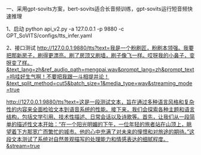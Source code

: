 一、采用gpt-sovits方案，bert-sovits适合长音频训练，gpt-sovits运行短音频快速推理

1、启动
python api_v2.py -a 127.0.0.1 -p 9880 -c GPT_SoVITS/configs/tts_infer.yaml 





2、接口测试
http://127.0.0.1:9880/tts?text=我是一个粉刷匠，粉刷本领强。我要把那新房子，刷得更漂亮。刷了房顶又刷墙，刷子像飞一样。哎呀我的小鼻子，变呀变了样。&text_lang=zh&ref_audio_path=mengpai.wav&prompt_lang=zh&prompt_text=呜哇好生气啊！不要把我跟一斗相提并论！&text_split_method=cut5&batch_size=1&media_type=wav&streaming_mode=true

http://127.0.0.1:9880/tts?text=这是一段测试文本，旨在通过多种语言风格和复杂性的内容来全面检验文本到语音系统的性能。接下来，我们会探索各种主题和语言结构，包括文学引用、技术性描述、日常会话以及诗歌等。首先，让我们从一段简单的描述性文本开始：“在一个阳光明媚的下午，一位年轻的旅者站在山顶上，眺望着下方那宽广而繁忙的城市。他的心中充满了对未来的憧憬和对旅途的期待。”这段文本测试了系统对自然景观描写的处理能力和情感表达的细腻程度。&stream=true
